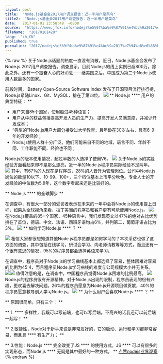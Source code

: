 ```yaml
---
layout: post
title:  "Node.js基金会2017用户调查报告：近一半用户是菜鸟"
title2:  "Node.js基金会2017用户调查报告：近一半用户是菜鸟"
date:   2017-01-01 23:58:48  +0800
source:  "https://www.jfox.info/nodejs%e5%9f%ba%e9%87%91%e4%bc%9a2017%e7%94%a8%e6%88%b7%e8%b0%83%e6%9f%a5%e6%8a%a5%e5%91%8a%e8%bf%91%e4%b8%80%e5%8d%8a%e7%94%a8%e6%88%b7%e6%98%af%e8%8f%9c%e9%b8%9f.html"
fileName:  "20170101428"
lang:  "zh_CN"
published: true
permalink: "2017/nodejs%e5%9f%ba%e9%87%91%e4%bc%9a2017%e7%94%a8%e6%88%b7%e8%b0%83%e6%9f%a5%e6%8a%a5%e5%91%8a%e8%bf%91%e4%b8%80%e5%8d%8a%e7%94%a8%e6%88%b7%e6%98%af%e8%8f%9c%e9%b8%9f.html"
---
```

{% raw %}
关于Node.js话题的热度一直没有消散，近日，Node.js基金会发布了Node.js 2017用户调查报告。调查显示，目前Node.js的线上实例已超800万。除此之外，还有一个振奋人心的好消息——继美国之后，中国成为第二个Node.js使用人数最多的国家。 

 前段时间， Battery Open-Source Software Index 发布了开源项目流行排行榜，Node.js紧随Linux、Git、MySQL，排在了第四位。 
![](/wp-content/uploads/2017/07/1501508730.gif)
** Node.js **** 用户的典型特征： **

-  用户来自85个国家，使用超过45种语言； 
-  用户从中的获益包括提高开发人员的生产力、提高开发人员满意度，并减少开发成本； 
-  “典型的”Node.js用户大部分接受过大学教育，且年龄在30岁左右，具有6-9年的开发经验； 
-  Node.js使用人群十分广泛，他们可能来自不同的地域，语言不同、年龄不同、工作职能不同、经验也不同； 

 Node.js的版本使用情况，超过半数的人选择了使用V6。 
![](/wp-content/uploads/2017/07/1501508732.gif)
 关于Node.js的实践经验方面看起来却不是那么漂亮，近一半的Node.js程序员实际经验不足两年。 
![](/wp-content/uploads/2017/07/1501508733.gif)
 其中，有67%的人现在是程序员，28%的人晋升为管理岗位。公司中Node.js岗位的数量10以下、10-99、100+，三个档位基本上市平分秋色。专业人士的开发经验的中位数为5.8年，这个数字看起来还是比较好的。 

** Node.js **** 的全球脚步 **

 在调查中，有很大一部分的受访者表示在未来的一年中会将Node.js的使用提上日程，如果从全球视角来看，拉丁美洲的程序员和客户更有可能使用Node.js。 
![](/wp-content/uploads/2017/07/1501508734.gif)
 在Node.js覆盖的85+个国家，45种语言中，我们发现英文以47%的绝对占比优势排在了首位，德语、中文、法语、西班牙语均占6%，并列第二，葡萄牙语占比为3%。 
![](/wp-content/uploads/2017/07/1501508735.gif)
** 如何学习Node.js **** ？ **

![](/wp-content/uploads/2017/07/1501508736.jpg) 相信大家都很想知道其他Node.js程序员都是如何学习的？本次采访也做了这方面的调查，其中包括在线学习，研讨会学习、向老师请教等等方式，而且还有一个很有意思的情况，95%的程序员都会选择英语来学习。 

 在调查中，程序员对于Node.js的学习曲线基本上都选择了容易，整体困难对容易的比例为45:4，而且程序员Node.js学习曲线的难度与公司规模大小并无关系。 
![](/wp-content/uploads/2017/07/1501508737.gif)![](/wp-content/uploads/2017/07/1501508738.gif)
 值得注意的是，在调查中，中国程序员觉得Node.js困难的比例最高。 
![](/wp-content/uploads/2017/07/1501508739.gif)
 Node.js的程序员很有开源精神，对于Node.js出现的限制，程序员表现的很有兴趣，更欢喜去解决问题。26%的程序员愿意为Node.js开源项目做贡献，40%的程序员愿意教导别人学习Node.js。 
![](/wp-content/uploads/2017/07/1501508741.gif)
** 为什么用户会喜欢Node.js **** ？ **

** 原因很简单，只有三个： **

** 1. **** 多样性，我既可以写前端，也可以写后端，不高兴的话我还可以前后端一起写！ **

** 2.敏捷性，Node对于新手来说是非常友好的，它的启动、运行和学习都非常容易，而且具 **** 有生产力； **

** 3.性能：Node.js **** 完全改变了JS **** 的使用方式，JS **** 可以有很多的实现形态，而Node.js **** 无疑是其中最好的一种方式。 **
[点赞](void(0))[nodejs](https://www.jfox.info/go.php?url=http://ju.outofmemory.cn/tag/nodejs/)[业界观察](https://www.jfox.info/go.php?url=http://ju.outofmemory.cn/tag/%E4%B8%9A%E7%95%8C%E8%A7%82%E5%AF%9F/)
{% endraw %}
